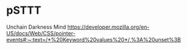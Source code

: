 # pSTTT
Unchain Darkness Mind
https://developer.mozilla.org/en-US/docs/Web/CSS/pointer-events#:~:text=/*%20Keyword%20values%20*/,%3A%20unset%3B

